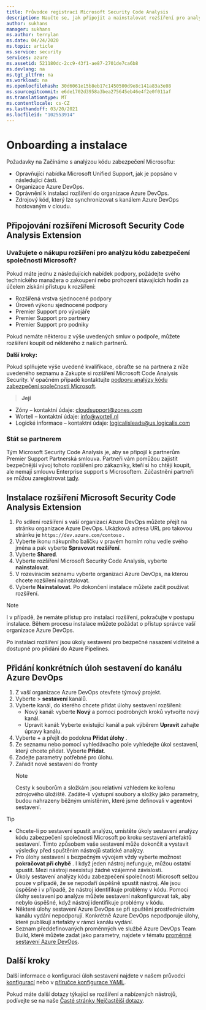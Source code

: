 ```yaml
---
title: Průvodce registrací Microsoft Security Code Analysis
description: Naučte se, jak připojit a nainstalovat rozšíření pro analýzu kódu Microsoft Security. Viz předpoklady a zobrazení dalších prostředků.
author: sukhans
manager: sukhans
ms.author: terrylan
ms.date: 04/24/2020
ms.topic: article
ms.service: security
services: azure
ms.assetid: 521180dc-2cc9-43f1-ae87-2701de7ca6b8
ms.devlang: na
ms.tgt_pltfrm: na
ms.workload: na
ms.openlocfilehash: 30d6061e15b8eb17c1450500d9e8c141a83a3e08
ms.sourcegitcommit: e6de1702d3958a3bea275645eb46e4f2e0f011af
ms.translationtype: MT
ms.contentlocale: cs-CZ
ms.lasthandoff: 03/20/2021
ms.locfileid: "102553914"
---
```

# <a name="onboarding-and-installing"></a>Onboarding a instalace

Požadavky na Začínáme s analýzou kódu zabezpečení Microsoftu:

- Opravňující nabídka Microsoft Unified Support, jak je popsáno v následující části.
- Organizace Azure DevOps.
- Oprávnění k instalaci rozšíření do organizace Azure DevOps.
- Zdrojový kód, který lze synchronizovat s kanálem Azure DevOps hostovaným v cloudu.

## <a name="onboarding-the-microsoft-security-code-analysis-extension"></a>Připojování rozšíření Microsoft Security Code Analysis Extension

### <a name="interested-in-purchasing-the-microsoft-security-code-analysis-extension"></a>Uvažujete o nákupu rozšíření pro analýzu kódu zabezpečení společnosti Microsoft?

Pokud máte jednu z následujících nabídek podpory, požádejte svého technického manažera o zakoupení nebo prohození stávajících hodin za účelem získání přístupu k rozšíření:

- Rozšířená vrstva sjednocené podpory
- Úroveň výkonu sjednocené podpory
- Premier Support pro vývojáře
- Premier Support pro partnery
- Premier Support pro podniky

Pokud nemáte některou z výše uvedených smluv o podpoře, můžete rozšíření koupit od některého z našich partnerů.

**Další kroky:**

Pokud splňujete výše uvedené kvalifikace, obraťte se na partnera z níže uvedeného seznamu a Zakupte si rozšíření Microsoft Code Analysis Security. V opačném případě kontaktujte [podporu analýzy kódu zabezpečení společnosti Microsoft](mailto:mscahelp@microsoft.com?Subject=Microsoft%20Security%20Code%20Analysis%20Support%20Request).

>**Její**

- Zóny – kontaktní údaje: cloudsupport@zones.com
- Wortell – kontaktní údaje: info@wortell.nl
- Logické informace – kontaktní údaje: logicalisleads@us.logicalis.com

### <a name="become-a-partner"></a>Stát se partnerem

Tým Microsoft Security Code Analysis je, aby se připojil k partnerům Premier Support Partnerská smlouva. Partneři vám pomůžou zajistit bezpečnější vývoj tohoto rozšíření pro zákazníky, kteří si ho chtějí koupit, ale nemají smlouvu Enterprise support s Microsoftem. Zúčastnění partneři se můžou zaregistrovat [tady](http://www.microsoftpartnersupport.com/msrd/opin).

## <a name="installing-the-microsoft-security-code-analysis-extension"></a>Instalace rozšíření Microsoft Security Code Analysis Extension

1. Po sdílení rozšíření s vaší organizací Azure DevOps můžete přejít na stránku organizace Azure DevOps. Ukázková adresa URL pro takovou stránku je `https://dev.azure.com/contoso` .
1. Vyberte ikonu nákupního balíčku v pravém horním rohu vedle svého jména a pak vyberte **Spravovat rozšíření**.
1. Vyberte **Shared**.
1. Vyberte rozšíření Microsoft Security Code Analysis, vyberte **nainstalovat**.
1. V rozevíracím seznamu vyberte organizaci Azure DevOps, na kterou chcete rozšíření nainstalovat.
1. Vyberte **Nainstalovat**. Po dokončení instalace můžete začít používat rozšíření.

>[!NOTE]
> I v případě, že nemáte přístup pro instalaci rozšíření, pokračujte v postupu instalace. Během procesu instalace můžete požádat o přístup správce vaší organizace Azure DevOps.

Po instalaci rozšíření jsou úkoly sestavení pro bezpečné nasazení viditelné a dostupné pro přidání do Azure Pipelines.

## <a name="adding-specific-build-tasks-to-your-azure-devops-pipeline"></a>Přidání konkrétních úloh sestavení do kanálu Azure DevOps

1. Z vaší organizace Azure DevOps otevřete týmový projekt.
1. Vyberte   >  **sestavení** kanálů.
1. Vyberte kanál, do kterého chcete přidat úlohy sestavení rozšíření:
   - Nový kanál: vyberte **Nový** a pomocí podrobných kroků vytvořte nový kanál.
   - Upravit kanál: Vyberte existující kanál a pak výběrem **Upravit** zahajte úpravy kanálu.
1. Vyberte **+** a přejít do podokna **Přidat úlohy** .
1. Ze seznamu nebo pomocí vyhledávacího pole vyhledejte úkol sestavení, který chcete přidat. Vyberte **Přidat**.
1. Zadejte parametry potřebné pro úlohu.
1. Zařadit nové sestavení do fronty
   >[!NOTE]
   >Cesty k souborům a složkám jsou relativní vzhledem ke kořenu zdrojového úložiště. Zadáte-li výstupní soubory a složky jako parametry, budou nahrazeny běžným umístěním, které jsme definovali v agentovi sestavení.

> [!TIP]
>
> - Chcete-li po sestavení spustit analýzu, umístěte úkoly sestavení analýzy kódu zabezpečení společnosti Microsoft po kroku sestavení artefaktů sestavení. Tímto způsobem vaše sestavení může dokončit a vystavit výsledky před spuštěním nástrojů statické analýzy.
> - Pro úlohy sestavení s bezpečným vývojem vždy vyberte možnost **pokračovat při chybě** . I když jeden nástroj nefunguje, můžou ostatní spustit. Mezi nástroji neexistují žádné vzájemné závislosti.
> - Úkoly sestavení analýzy kódu zabezpečení společnosti Microsoft selžou pouze v případě, že se nepodaří úspěšně spustit nástroj. Ale jsou úspěšné i v případě, že nástroj identifikuje problémy v kódu. Pomocí úlohy sestavení po analýze můžete sestavení nakonfigurovat tak, aby nebylo úspěšné, když nástroj identifikuje problémy v kódu.
> - Některé úlohy sestavení Azure DevOps se při spuštění prostřednictvím kanálu vydání nepodporují. Konkrétně Azure DevOps nepodporuje úlohy, které publikují artefakty v rámci kanálu vydání.
> - Seznam předdefinovaných proměnných ve službě Azure DevOps Team Build, které můžete zadat jako parametry, najdete v tématu [proměnné sestavení Azure DevOps](/azure/devops/pipelines/build/variables?tabs=batch).

## <a name="next-steps"></a>Další kroky

Další informace o konfiguraci úloh sestavení najdete v našem průvodci [konfigurací](security-code-analysis-customize.md) nebo v [příručce konfigurace YAML](yaml-configuration.md).

Pokud máte další dotazy týkající se rozšíření a nabízených nástrojů, podívejte se na naše [Časté stránky Nejčastější dotazy](security-code-analysis-faq.md).